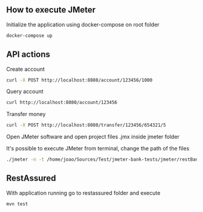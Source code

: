 ## How to execute JMeter

Initialize the application using docker-compose on root folder
````sh
docker-compose up
````

## API actions

Create account
````sh
curl -X POST http://localhost:8080/account/123456/1000
````

Query account
````sh
curl http://localhost:8080/account/123456
````

Transfer money
````sh
curl -X POST http://localhost:8080/transfer/123456/654321/5  
````

Open JMeter software and open project files .jmx inside jmeter folder

It's possible to execute JMeter from terminal, change the path of the files
````sh
./jmeter -n -t /home/joao/Sources/Test/jmeter-bank-tests/jmeter/restBank.jmx -l /home/joao/Sources/Test/jmeter-bank-tests/jmeter/restBank.jtl -e -o /home/joao/Source/Test/jmeter-bank-tests/jmeter/report
````

## RestAssured
With application running go to restassured folder and execute
````sh
mvn test
````